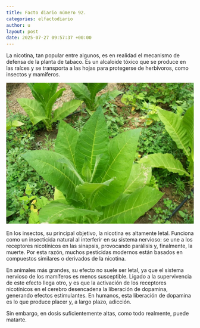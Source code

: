 ```yaml
---
title: Facto diario número 92.
categories: elfactodiario
author: u
layout: post
date: 2025-07-27 09:57:37 +00:00
---
```

La nicotina, tan popular entre algunos, es en realidad el mecanismo de defensa de la planta de tabaco. Es un alcaloide tóxico que se produce en las raíces y se transporta a las hojas para protegerse de herbívoros, como insectos y mamíferos.

![2025_07_27_09_58_08_untitled-1.webp](assets/2025_07_27_09_58_08_untitled-1.webp)

En los insectos, su principal objetivo, la nicotina es altamente letal. Funciona como un insecticida natural al interferir en su sistema nervioso: se une a los receptores nicotínicos en las sinapsis, provocando parálisis y, finalmente, la muerte. Por esta razón, muchos pesticidas modernos están basados en compuestos similares o derivados de la nicotina.

En animales más grandes, su efecto no suele ser letal, ya que el sistema nervioso de los mamíferos es menos susceptible. Ligado a la supervivencia de este efecto llega otro, y es que la activación de los receptores nicotínicos en el cerebro desencadena la liberación de dopamina, generando efectos estimulantes. En humanos, esta liberación de dopamina es lo que produce placer y, a largo plazo, adicción. 

Sin embargo, en dosis suficientemente altas, como todo realmente, puede matarte.
